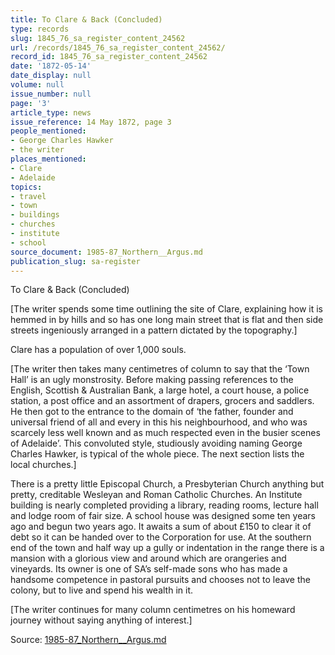 ```yaml
---
title: To Clare & Back (Concluded)
type: records
slug: 1845_76_sa_register_content_24562
url: /records/1845_76_sa_register_content_24562/
record_id: 1845_76_sa_register_content_24562
date: '1872-05-14'
date_display: null
volume: null
issue_number: null
page: '3'
article_type: news
issue_reference: 14 May 1872, page 3
people_mentioned:
- George Charles Hawker
- the writer
places_mentioned:
- Clare
- Adelaide
topics:
- travel
- town
- buildings
- churches
- institute
- school
source_document: 1985-87_Northern__Argus.md
publication_slug: sa-register
---
```


To Clare & Back (Concluded)

[The writer spends some time outlining the site of Clare, explaining how it is hemmed in by hills and so has one long main street that is flat and then side streets ingeniously arranged in a pattern dictated by the topography.]

Clare has a population of over 1,000 souls.

[The writer then takes many centimetres of column to say that the ‘Town Hall’ is an ugly monstrosity.  Before making passing references to the English, Scottish & Australian Bank, a large hotel, a court house, a police station, a post office and an assortment of drapers, grocers and saddlers.  He then got to the entrance to the domain of ‘the father, founder and universal friend of all and every in this his neighbourhood, and who was scarcely less well known and as much respected even in the busier scenes of Adelaide’.  This convoluted style, studiously avoiding naming George Charles Hawker, is typical of the whole piece.  The next section lists the local churches.]

There is a pretty little Episcopal Church, a Presbyterian Church anything but pretty, creditable Wesleyan and Roman Catholic Churches.  An Institute building is nearly completed providing a library, reading rooms, lecture hall and lodge room of fair size.  A school house was designed some ten years ago and begun two years ago.  It awaits a sum of about £150 to clear it of debt so it can be handed over to the Corporation for use.  At the southern end of the town and half way up a gully or indentation in the range there is a mansion with a glorious view and around which are orangeries and vineyards.  Its owner is one of SA’s self-made sons who has made a handsome competence in pastoral pursuits and chooses not to leave the colony, but to live and spend his wealth in it.

[The writer continues for many column centimetres on his homeward journey without saying anything of interest.]

Source: [1985-87_Northern__Argus.md](/downloads/markdown/1985-87_Northern__Argus.md)
